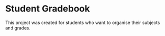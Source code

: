 # Student Gradebook
This project was created for students who want to organise their subjects and grades.
